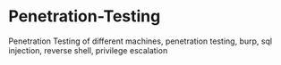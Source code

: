 # Penetration-Testing
Penetration Testing of different machines, penetration testing, burp, sql injection, reverse shell, privilege escalation
